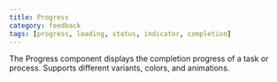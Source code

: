 ```yaml
---
title: Progress
category: feedback
tags: [progress, loading, status, indicator, completion]
---
```


The Progress component displays the completion progress of a task or process. Supports different variants, colors, and animations.
